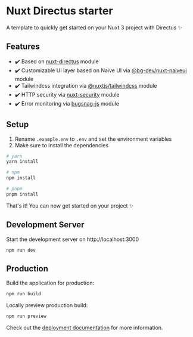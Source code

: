 # Nuxt Directus starter

A template to quickly get started on your Nuxt 3 project with Directus ✨

## Features

- ✔️ Based on [nuxt-directus](https://github.com/becem-gharbi/nuxt-directus) module
- ✔️ Customizable UI layer based on Naive UI via [@bg-dev/nuxt-naiveui](https://github.com/becem-gharbi/nuxt-naiveui) module
- ✔️ Tailwindcss integration via [@nuxtjs/tailwindcss](https://github.com/nuxt-modules/tailwindcss) module
- ✔️ HTTP security via [nuxt-security](https://github.com/baroshem/nuxt-security) module
- ✔️ Error monitoring via [bugsnag-js](https://github.com/bugsnag/bugsnag-js) module

## Setup

1. Rename `.example.env` to `.env` and set the environment variables
2. Make sure to install the dependencies

```bash
# yarn
yarn install

# npm
npm install

# pnpm
pnpm install
```

That's it! You can now get started on your project ✨

## Development Server

Start the development server on http://localhost:3000

```bash
npm run dev
```

## Production

Build the application for production:

```bash
npm run build
```

Locally preview production build:

```bash
npm run preview
```

Check out the [deployment documentation](https://nuxt.com/docs/getting-started/deployment) for more information.
